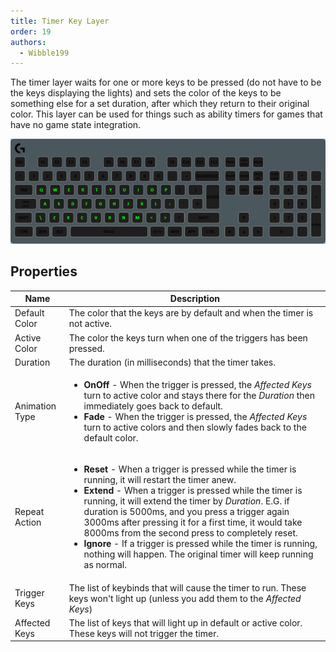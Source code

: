 ```yaml
---
title: Timer Key Layer
order: 19
authors:
  - Wibble199
---
```


The timer layer waits for one or more keys to be pressed (do not have to be the keys displaying the lights) and sets the color of the keys to be something else for a set duration, after which they return to their original color. This layer can be used for things such as ability timers for games that have no game state integration.

![A timer layer on the alphabetical keys](../../assets/img/docs/layer-timer.gif)

## Properties

<table>
  <thead>
    <tr>
      <th>Name</th>
      <th>Description</th>
    </tr>
  </thead>
  <tbody>
    <tr>
      <td>Default Color</td>
      <td>The color that the keys are by default and when the timer is not active.</td>
    </tr>
    <tr>
      <td>Active Color</td>
      <td>The color the keys turn when one of the triggers has been pressed.</td>
    </tr>
    <tr>
      <td>Duration</td>
      <td>The duration (in milliseconds) that the timer takes.</td>
    </tr>
    <tr>
      <td>Animation Type</td>
      <td><ul>
      <li><strong>OnOff</strong> - When the trigger is pressed, the <em>Affected Keys</em> turn to active color and stays there for the <em>Duration</em> then immediately goes back to default.</li>
      <li><strong>Fade</strong> - When the trigger is pressed, the <em>Affected Keys</em> turn to active colors and then slowly fades back to the default color.</li>
      </ul></td>
    </tr>
    <tr>
      <td>Repeat Action</td>
      <td><ul>
      <li><strong>Reset</strong> - When a trigger is pressed while the timer is running, it will restart the timer anew.</li>
      <li><strong>Extend</strong> - When a trigger is pressed while the timer is running, it will extend the timer by <em>Duration</em>. E.G. if duration is 5000ms, and you press a trigger again 3000ms after pressing it for a first time, it would take 8000ms from the second press to completely reset.</li>
      <li><strong>Ignore</strong> - If a trigger is pressed while the timer is running, nothing will happen. The original timer will keep running as normal.</li>
      </ul></td>
    </tr>
    <tr>
      <td>Trigger Keys</td>
      <td>The list of keybinds that will cause the timer to run. These keys won't light up (unless you add them to the <em>Affected Keys</em>)</td>
    </tr>
    <tr>
      <td>Affected Keys</td>
      <td>The list of keys that will light up in default or active color. These keys will not trigger the timer.</td>
    </tr>
  </tbody>
</table>
